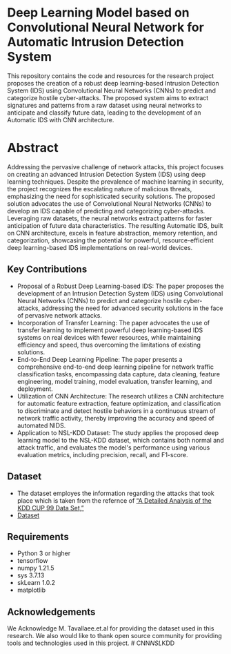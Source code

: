 # Deep Learning Model based on Convolutional Neural Network for Automatic Intrusion Detection System
This repository contains the code and resources for the research project proposes the creation of a robust deep learning-based Intrusion Detection System (IDS) using Convolutional Neural Networks (CNNs) to predict and categorize hostile cyber-attacks. The proposed system aims to extract signatures and patterns from a raw dataset using neural networks to anticipate and classify future data, leading to the development of an Automatic IDS with CNN architecture.

# Abstract
Addressing the pervasive challenge of network attacks, this project focuses on creating an advanced Intrusion Detection System (IDS) using deep learning techniques. Despite the prevalence of machine learning in security, the project recognizes the escalating nature of malicious threats, emphasizing the need for sophisticated security solutions. The proposed solution advocates the use of Convolutional Neural Networks (CNNs) to develop an IDS capable of predicting and categorizing cyber-attacks. Leveraging raw datasets, the neural networks extract patterns for faster anticipation of future data characteristics. The resulting Automatic IDS, built on CNN architecture, excels in feature abstraction, memory retention, and categorization, showcasing the potential for powerful, resource-efficient deep learning-based IDS implementations on real-world devices.

## Key Contributions
+ Proposal of a Robust Deep Learning-based IDS: The paper proposes the development of an Intrusion Detection System (IDS) using Convolutional Neural Networks (CNNs) to predict and categorize hostile cyber-attacks, addressing the need for advanced security solutions in the face of pervasive network attacks.
+ Incorporation of Transfer Learning: The paper advocates the use of transfer learning to implement powerful deep learning-based IDS systems on real devices with fewer resources, while maintaining efficiency and speed, thus overcoming the limitations of existing solutions.
+ End-to-End Deep Learning Pipeline: The paper presents a comprehensive end-to-end deep learning pipeline for network traffic classification tasks, encompassing data capture, data cleaning, feature engineering, model training, model evaluation, transfer learning, and deployment.
+ Utilization of CNN Architecture: The research utilizes a CNN architecture for automatic feature extraction, feature optimization, and classification to discriminate and detect hostile behaviors in a continuous stream of network traffic activity, thereby improving the accuracy and speed of automated NIDS.
+ Application to NSL-KDD Dataset: The study applies the proposed deep learning model to the NSL-KDD dataset, which contains both normal and attack traffic, and evaluates the model's performance using various evaluation metrics, including precision, recall, and F1-score.

## Dataset
+ The dataset employes the information regarding the attacks that took place which is taken from the refernce of [“A Detailed Analysis of the KDD CUP 99 Data Set,”](https://ieeexplore.ieee.org/document/5356528)
+ [Dataset](https://www.unb.ca/cic/datasets/nsl.html)

## Requirements
+ Python 3 or higher
+ tensorflow
+ numpy 1.21.5
+ sys 3.7.13
+ skLearn 1.0.2
+ matplotlib

## Acknowledgements
We Acknowledge M. Tavallaee.et.al for providing the dataset used in this research. We also would like to thank open source community for providing tools and technologies used in this project.
#   C N N _ N S L _ K D D  
 